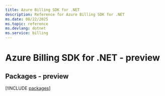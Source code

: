 ```yaml
---
title: Azure Billing SDK for .NET
description: Reference for Azure Billing SDK for .NET
ms.date: 08/22/2025
ms.topic: reference
ms.devlang: dotnet
ms.service: billing
---
```

# Azure Billing SDK for .NET - preview
## Packages - preview
[!INCLUDE [packages](billing-index.md)]